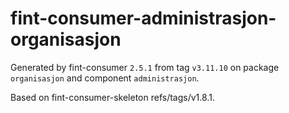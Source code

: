 # fint-consumer-administrasjon-organisasjon

Generated by fint-consumer `2.5.1` from tag `v3.11.10` on package `organisasjon` and component `administrasjon`.

Based on fint-consumer-skeleton refs/tags/v1.8.1.
